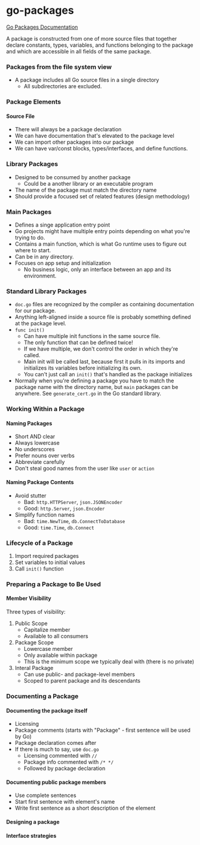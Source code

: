 # go-packages

[Go Packages Documentation](https://go.dev/ref/spec#Packages)

A package is constructed from one of more source files that together declare constants, types, variables, and functions belonging to the package and which are accessible in all fields of the same package.

### Packages from the file system view
- A package includes all Go source files in a single directory
    - All subdirectories are excluded.

### Package Elements
#### Source File
- There will always be a package declaration
- We can have documentation that's elevated to the package level
- We can import other packages into our package
- We can have var/const blocks, types/interfaces, and define functions.

### Library Packages
- Designed to be consumed by another package
    - Could be a another library or an executable program
- The name of the package must match the directory name 
- Should provide a focused set of related features (design methodology)

### Main Packages 
- Defines a singe application entry point
- Go projects might have multiple entry points depending on what you're trying to do.
- Contains a main function, which is what Go runtime uses to figure out where to start.
- Can be in any directory. 
- Focuses on app setup and initialization 
    - No business logic, only an interface between an app and its environment.

### Standard Library Packages
- `doc.go` files are recognized by the compiler as containing documentation for our package.
- Anything left-aligned inside a source file is probably something defined at the package level.
- `func init()` 
    - Can have multiple init functions in the same source file.
    - The only function that can be defined twice!
    - If we have multiple, we don't control the order in which they're called.
    - Main init will be called last, because first it pulls in its imports and initializes its variables before initializing its own.
    - You can't just call an `init()` that's handled as the package initializes
- Normally when you're defining a package you have to match the package name with the directory name, but `main` packages can be anywhere. See `generate_cert.go` in the Go standard library.

### Working Within a Package

#### Naming Packages
- Short AND clear
- Always lowercase
- No underscores
- Prefer nouns over verbs
- Abbreviate carefully
- Don't steal good names from the user like `user` or `action`

#### Naming Package Contents
- Avoid stutter
    - Bad: `http.HTTPServer`, `json.JSONEncoder`
    - Good: `http.Server`, `json.Encoder`
- Simplify function names
    - Bad: `time.NewTime`, `db.ConnectToDatabase`
    - Good: `time.Time`, `db.Connect`

### Lifecycle of a Package
1. Import required packages
2. Set variables to initial values
3. Call `init()` function

### Preparing a Package to Be Used

#### Member Visibility
Three types of visibility:
1. Public Scope
    - Capitalize member
    - Available to all consumers
2. Package Scope 
    - Lowercase member
    - Only available within package
    - This is the minimum scope we typically deal with (there is no private)
3. Interal Package
    - Can use public- and package-level members
    - Scoped to parent package and its descendants

### Documenting a Package

#### Documenting the package itself
- Licensing
- Package comments (starts with "Package" - first sentence will be used by Go)
- Package declaration comes after
- If there is much to say, use `doc.go`
    - Licensing commented with `//`
    - Package info commented with `/* */`
    - Followed by package declaration

#### Documenting public package members
- Use complete sentences
- Start first sentence with element's name
- Write first sentence as a short description of the element

#### Designing a package

#### Interface strategies